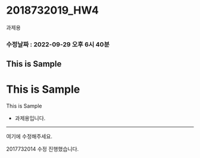 # 2018732019_HW4
과제용

### 수정날짜 : 2022-09-29 오후 6시 40분
## This is Sample
# This is Sample
This is Sample


+ 과제용입니다.

----------------------------

여기에 수정해주세요.

2017732014 수정 진행했습니다.
 